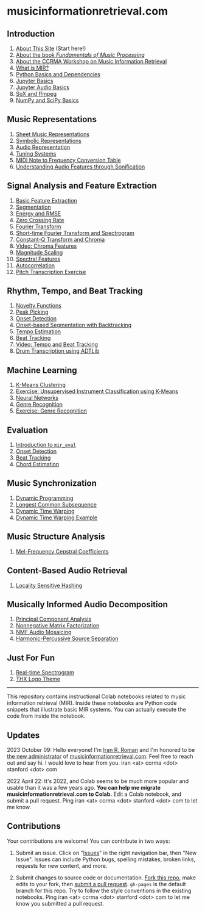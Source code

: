 musicinformationretrieval.com
=============================


Introduction
------------

1.  [About This Site](https://colab.research.google.com/github/iranroman/musicinformationretrieval.com/blob/gh-pages/about.ipynb) (Start here!)
2.  [About the book <em>Fundamentals of Music Processing</em>](https://colab.research.google.com/github/iranroman/musicinformationretrieval.com/blob/gh-pages/about_fmp.ipynb)
3.  [About the CCRMA Workshop on Music Information Retrieval](https://colab.research.google.com/github/iranroman/musicinformationretrieval.com/blob/gh-pages/about_ccrma_workshop.ipynb)
4.  [What is MIR?](https://colab.research.google.com/github/iranroman/musicinformationretrieval.com/blob/gh-pages/why_mir.ipynb)
5.  [Python Basics and Dependencies](https://colab.research.google.com/github/iranroman/musicinformationretrieval.com/blob/gh-pages/python_basics.ipynb)
6.  [Jupyter Basics](https://colab.research.google.com/github/iranroman/musicinformationretrieval.com/blob/gh-pages/get_good_at_ipython.ipynb)
7.  [Jupyter Audio Basics](https://colab.research.google.com/github/iranroman/musicinformationretrieval.com/blob/gh-pages/ipython_audio.ipynb)
8.  [SoX and ffmpeg](https://colab.research.google.com/github/iranroman/musicinformationretrieval.com/blob/gh-pages/sox_and_ffmpeg.ipynb)
9.  [NumPy and SciPy Basics](https://colab.research.google.com/github/iranroman/musicinformationretrieval.com/blob/gh-pages/numpy_basics.ipynb)


Music Representations
---------------------

1.  [Sheet Music Representations](https://colab.research.google.com/github/iranroman/musicinformationretrieval.com/blob/gh-pages/sheet_music_representations.ipynb)
2.  [Symbolic Representations](https://colab.research.google.com/github/iranroman/musicinformationretrieval.com/blob/gh-pages/symbolic_representations.ipynb)
3.  [Audio Representation](https://colab.research.google.com/github/iranroman/musicinformationretrieval.com/blob/gh-pages/audio_representation.ipynb)
4.  [Tuning Systems](https://colab.research.google.com/github/iranroman/musicinformationretrieval.com/blob/gh-pages/tuning_systems.ipynb)
5.  [MIDI Note to Frequency Conversion Table](https://colab.research.google.com/github/iranroman/musicinformationretrieval.com/blob/gh-pages/midi_conversion_table.ipynb)
6.  [Understanding Audio Features through Sonification](https://colab.research.google.com/github/iranroman/musicinformationretrieval.com/blob/gh-pages/feature_sonification.ipynb)


Signal Analysis and Feature Extraction
--------------------------------------

1.  [Basic Feature Extraction](https://colab.research.google.com/github/iranroman/musicinformationretrieval.com/blob/gh-pages/basic_feature_extraction.ipynb)
2.  [Segmentation](https://colab.research.google.com/github/iranroman/musicinformationretrieval.com/blob/gh-pages/segmentation.ipynb)
3.  [Energy and RMSE](https://colab.research.google.com/github/iranroman/musicinformationretrieval.com/blob/gh-pages/energy.ipynb)
4.  [Zero Crossing Rate](https://colab.research.google.com/github/iranroman/musicinformationretrieval.com/blob/gh-pages/zcr.ipynb)
5.  [Fourier Transform](https://colab.research.google.com/github/iranroman/musicinformationretrieval.com/blob/gh-pages/fourier_transform.ipynb)
6.  [Short-time Fourier Transform and Spectrogram](https://colab.research.google.com/github/iranroman/musicinformationretrieval.com/blob/gh-pages/stft.ipynb)
7.  [Constant-Q Transform and Chroma](https://colab.research.google.com/github/iranroman/musicinformationretrieval.com/blob/gh-pages/chroma.ipynb)
8.  [Video: Chroma Features](https://colab.research.google.com/github/iranroman/musicinformationretrieval.com/blob/gh-pages/video_chroma.ipynb)
9.  [Magnitude Scaling](https://colab.research.google.com/github/iranroman/musicinformationretrieval.com/blob/gh-pages/magnitude_scaling.ipynb)
10. [Spectral Features](https://colab.research.google.com/github/iranroman/musicinformationretrieval.com/blob/gh-pages/spectral_features.ipynb)
11. [Autocorrelation](https://colab.research.google.com/github/iranroman/musicinformationretrieval.com/blob/gh-pages/autocorrelation.ipynb)
12. [Pitch Transcription Exercise](https://colab.research.google.com/github/iranroman/musicinformationretrieval.com/blob/gh-pages/pitch_transcription_exercise.ipynb)


Rhythm, Tempo, and Beat Tracking
--------------------------------

1. [Novelty Functions](https://colab.research.google.com/github/iranroman/musicinformationretrieval.com/blob/gh-pages/novelty_functions.ipynb)
2. [Peak Picking](https://colab.research.google.com/github/iranroman/musicinformationretrieval.com/blob/gh-pages/peak_picking.ipynb)
3. [Onset Detection](https://colab.research.google.com/github/iranroman/musicinformationretrieval.com/blob/gh-pages/onset_detection.ipynb)
4. [Onset-based Segmentation with Backtracking](https://colab.research.google.com/github/iranroman/musicinformationretrieval.com/blob/gh-pages/onset_segmentation.ipynb)
5. [Tempo Estimation](https://colab.research.google.com/github/iranroman/musicinformationretrieval.com/blob/gh-pages/tempo_estimation.ipynb)
6. [Beat Tracking](https://colab.research.google.com/github/iranroman/musicinformationretrieval.com/blob/gh-pages/beat_tracking.ipynb)
7. [Video: Tempo and Beat Tracking](https://colab.research.google.com/github/iranroman/musicinformationretrieval.com/blob/gh-pages/video_tempo_beat_tracking.ipynb)
8. [Drum Transcription using ADTLib](https://colab.research.google.com/github/iranroman/musicinformationretrieval.com/blob/gh-pages/adtlib.ipynb)


Machine Learning
----------------

1. [K-Means Clustering](https://colab.research.google.com/github/iranroman/musicinformationretrieval.com/blob/gh-pages/kmeans.ipynb)
2. [Exercise: Unsupervised Instrument Classification using K-Means](https://colab.research.google.com/github/iranroman/musicinformationretrieval.com/blob/gh-pages/kmeans_instrument_classification.ipynb)
3. [Neural Networks](https://colab.research.google.com/github/iranroman/musicinformationretrieval.com/blob/gh-pages/neural_networks.ipynb)
4. [Genre Recognition](https://colab.research.google.com/github/iranroman/musicinformationretrieval.com/blob/gh-pages/genre_recognition.ipynb)
5. [Exercise: Genre Recognition](https://colab.research.google.com/github/iranroman/musicinformationretrieval.com/blob/gh-pages/exercise_genre_recognition.ipynb)


Evaluation
----------

1. [Introduction to <code>mir_eval</code>](https://colab.research.google.com/github/iranroman/musicinformationretrieval.com/blob/gh-pages/intro_mir_eval.ipynb)
2. [Onset Detection](https://colab.research.google.com/github/iranroman/musicinformationretrieval.com/blob/gh-pages/evaluation_onset.ipynb)
3. [Beat Tracking](https://colab.research.google.com/github/iranroman/musicinformationretrieval.com/blob/gh-pages/evaluation_beat.ipynb)
4. [Chord Estimation](https://colab.research.google.com/github/iranroman/musicinformationretrieval.com/blob/gh-pages/evaluation_chord.ipynb)


Music Synchronization
---------------------

1. [Dynamic Programming](https://colab.research.google.com/github/iranroman/musicinformationretrieval.com/blob/gh-pages/dp.ipynb)
2. [Longest Common Subsequence](https://colab.research.google.com/github/iranroman/musicinformationretrieval.com/blob/gh-pages/lcs.ipynb)
3. [Dynamic Time Warping](https://colab.research.google.com/github/iranroman/musicinformationretrieval.com/blob/gh-pages/dtw.ipynb)
4. [Dynamic Time Warping Example](https://colab.research.google.com/github/iranroman/musicinformationretrieval.com/blob/gh-pages/dtw_example.ipynb)


Music Structure Analysis
------------------------

1. [Mel-Frequency Cepstral Coefficients](mfcc.ipynb)


Content-Based Audio Retrieval
-----------------------------

1. [Locality Sensitive Hashing](https://colab.research.google.com/github/iranroman/musicinformationretrieval.com/blob/gh-pages/lsh_fingerprinting.ipynb)


Musically Informed Audio Decomposition
--------------------------------------

1. [Principal Component Analysis](https://colab.research.google.com/github/iranroman/musicinformationretrieval.com/blob/gh-pages/pca.ipynb)
2. [Nonnegative Matrix Factorization](https://colab.research.google.com/github/iranroman/musicinformationretrieval.com/blob/gh-pages/nmf.ipynb)
3. [NMF Audio Mosaicing](https://colab.research.google.com/github/iranroman/musicinformationretrieval.com/blob/gh-pages/nmf_audio_mosaic.ipynb)
4. [Harmonic-Percussive Source Separation](https://colab.research.google.com/github/iranroman/musicinformationretrieval.com/blob/gh-pages/hpss.ipynb)


Just For Fun
------------

1. [Real-time Spectrogram](https://colab.research.google.com/github/iranroman/musicinformationretrieval.com/blob/gh-pages/realtime_spectrogram.ipynb)
2. [THX Logo Theme](https://colab.research.google.com/github/iranroman/musicinformationretrieval.com/blob/gh-pages/thx_logo_theme.ipynb)


---

This repository contains instructional Colab notebooks related to music information retrieval (MIR). Inside these notebooks are Python code snippets that illustrate basic MIR systems. You can actually execute the code from inside the notebook.


Updates
-------

2023 October 09: Hello everyone! I'm [Iran R. Roman](https://iranroman.github.io) and I'm honored to be [the new administrator](https://iranroman.github.io/2023/10/09/other-list-01.html) of [musicinformationretrieval.com](https://musicinformationretrieval.com). Feel free to reach out and say hi. I would love to hear from you. iran \<at\> ccrma \<dot\> stanford \<dot\> com

2022 April 22: It's 2022, and Colab seems to be much more popular and usable than it was a few years ago. **You can help me migrate musicinformationretrieval.com to Colab.** Edit a Colab notebook, and submit a pull request. Ping iran \<at\> ccrma \<dot\> stanford \<dot\> com to let me know.

Contributions
-------------

Your contributions are welcome! You can contribute in two ways:

1. Submit an issue. Click on "[Issues](https://github.com/iranroman/musicinformationretrieval.com/issues)" in the right navigation bar, then "New Issue".  Issues can include Python bugs, spelling mistakes, broken links, requests for new content, and more.

2. Submit changes to source code or documentation. [Fork this repo](https://help.github.com/articles/fork-a-repo), make edits to your fork, then [submit a pull request](https://help.github.com/articles/using-pull-requests). `gh-pages` is the default branch for this repo. Try to follow the style conventions in the existing notebooks. Ping iran \<at\> ccrma \<dot\> stanford \<dot\> com to let me know you submitted a pull request.

